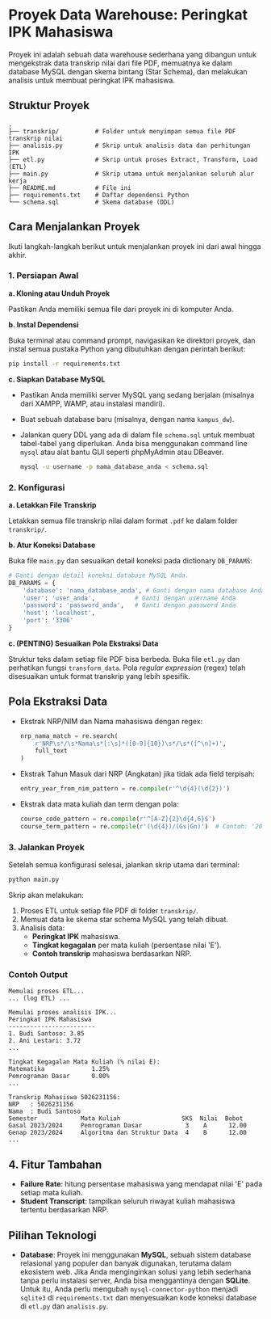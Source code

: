 # Proyek Data Warehouse: Peringkat IPK Mahasiswa

Proyek ini adalah sebuah data warehouse sederhana yang dibangun untuk mengekstrak data transkrip nilai dari file PDF, memuatnya ke dalam database MySQL dengan skema bintang (Star Schema), dan melakukan analisis untuk membuat peringkat IPK mahasiswa.

## Struktur Proyek

```
.
├── transkrip/          # Folder untuk menyimpan semua file PDF transkrip nilai
├── analisis.py         # Skrip untuk analisis data dan perhitungan IPK
├── etl.py              # Skrip untuk proses Extract, Transform, Load (ETL)
├── main.py             # Skrip utama untuk menjalankan seluruh alur kerja
├── README.md           # File ini
├── requirements.txt    # Daftar dependensi Python
└── schema.sql          # Skema database (DDL)
```

## Cara Menjalankan Proyek

Ikuti langkah-langkah berikut untuk menjalankan proyek ini dari awal hingga akhir.

### 1. Persiapan Awal

**a. Kloning atau Unduh Proyek**

Pastikan Anda memiliki semua file dari proyek ini di komputer Anda.

**b. Instal Dependensi**

Buka terminal atau command prompt, navigasikan ke direktori proyek, dan instal semua pustaka Python yang dibutuhkan dengan perintah berikut:

```bash
pip install -r requirements.txt
```

**c. Siapkan Database MySQL**

*   Pastikan Anda memiliki server MySQL yang sedang berjalan (misalnya dari XAMPP, WAMP, atau instalasi mandiri).
*   Buat sebuah database baru (misalnya, dengan nama `kampus_dw`).
*   Jalankan query DDL yang ada di dalam file `schema.sql` untuk membuat tabel-tabel yang diperlukan. Anda bisa menggunakan command line `mysql` atau alat bantu GUI seperti phpMyAdmin atau DBeaver.

    ```bash
    mysql -u username -p nama_database_anda < schema.sql
    ```

### 2. Konfigurasi

**a. Letakkan File Transkrip**

Letakkan semua file transkrip nilai dalam format `.pdf` ke dalam folder `transkrip/`.

**b. Atur Koneksi Database**

Buka file `main.py` dan sesuaikan detail koneksi pada dictionary `DB_PARAMS`:

```python
# Ganti dengan detail koneksi database MySQL Anda.
DB_PARAMS = {
    'database': 'nama_database_anda', # Ganti dengan nama database Anda
    'user': 'user_anda',           # Ganti dengan username Anda
    'password': 'password_anda',   # Ganti dengan password Anda
    'host': 'localhost',
    'port': '3306'
}
```

**c. (PENTING) Sesuaikan Pola Ekstraksi Data**

Struktur teks dalam setiap file PDF bisa berbeda. Buka file `etl.py` dan perhatikan fungsi `transform_data`. Pola *regular expression* (regex) telah disesuaikan untuk format transkrip yang lebih spesifik.

## Pola Ekstraksi Data
- Ekstrak NRP/NIM dan Nama mahasiswa dengan regex:
  ```python
  nrp_nama_match = re.search(
      r'NRP\s*/\s*Nama\s*[:\s]*([0-9]{10})\s*/\s*([^\n]+)',
      full_text
  )
  ```
- Ekstrak Tahun Masuk dari NRP (Angkatan) jika tidak ada field terpisah:
  ```python
  entry_year_from_nim_pattern = re.compile(r'^\d{4}(\d{2})')
  ```
- Ekstrak data mata kuliah dan term dengan pola:
  ```python
  course_code_pattern = re.compile(r'^[A-Z]{2}\d{4,6}$')
  course_term_pattern = re.compile(r'(\d{4})/(Gs|Gn)')  # Contoh: '2023/Gs'
  ```

### 3. Jalankan Proyek

Setelah semua konfigurasi selesai, jalankan skrip utama dari terminal:

```bash
python main.py
```

Skrip akan melakukan:
1. Proses ETL untuk setiap file PDF di folder `transkrip/`.
2. Memuat data ke skema star schema MySQL yang telah dibuat.
3. Analisis data:
   - **Peringkat IPK** mahasiswa.
   - **Tingkat kegagalan** per mata kuliah (persentase nilai 'E').
   - **Contoh transkrip** mahasiswa berdasarkan NRP.

### Contoh Output

```text
Memulai proses ETL...
... (log ETL) ...

Memulai proses analisis IPK...
Peringkat IPK Mahasiswa
------------------------
1. Budi Santoso: 3.85
2. Ani Lestari: 3.72
...

Tingkat Kegagalan Mata Kuliah (% nilai E):
Matematika             1.25%
Pemrograman Dasar      0.00%
...

Transkrip Mahasiswa 5026231156:
NRP   : 5026231156
Nama  : Budi Santoso
Semester            Mata Kuliah                 SKS  Nilai  Bobot
Gasal 2023/2024     Pemrograman Dasar            3    A      12.00
Genap 2023/2024     Algoritma dan Struktur Data  4    B      12.00
...
```

## 4. Fitur Tambahan
- **Failure Rate**: hitung persentase mahasiswa yang mendapat nilai 'E' pada setiap mata kuliah.
- **Student Transcript**: tampilkan seluruh riwayat kuliah mahasiswa tertentu berdasarkan NRP.

## Pilihan Teknologi

*   **Database**: Proyek ini menggunakan **MySQL**, sebuah sistem database relasional yang populer dan banyak digunakan, terutama dalam ekosistem web. Jika Anda menginginkan solusi yang lebih sederhana tanpa perlu instalasi server, Anda bisa menggantinya dengan **SQLite**. Untuk itu, Anda perlu mengubah `mysql-connector-python` menjadi `sqlite3` di `requirements.txt` dan menyesuaikan kode koneksi database di `etl.py` dan `analisis.py`.

